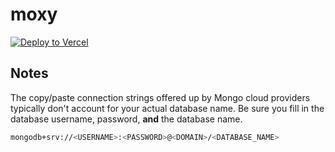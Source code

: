 # moxy

[![Deploy to Vercel](https://deploy.now.sh/static/button.svg)](https://vercel.com/import/project?template=https://github.com/tasteink/moxy?env=CONNECTION_STRING)

## Notes

The copy/paste connection strings offered up by Mongo cloud providers
typically don't account for your actual database name. Be sure you fill
in the database username, password, **and** the database name.

```sh
mongodb+srv://<USERNAME>:<PASSWORD>@<DOMAIN>/<DATABASE_NAME>
```
